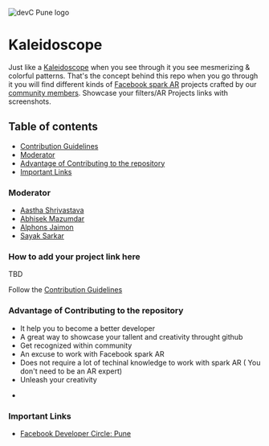 ![devC Pune logo](images/devcPune_logo.svg)

# Kaleidoscope

Just like a [Kaleidoscope](https://en.wikipedia.org/wiki/Kaleidoscope) when you see through it you see mesmerizing & colorful patterns. That's the concept behind this repo when you go through it you will find different kinds of [Facebook spark AR](https://sparkar.facebook.com/ar-studio/) projects crafted by our [community members](https://www.facebook.com/groups/DevCPune/). Showcase your filters/AR Projects links with screenshots.

## Table of contents

- [Contribution Guidelines](./docs/CONTRIBUTING.md)
- [Moderator](#Moderator)
- [Advantage of Contributing to the repository](#Advantage-of-Contributing-to-the-repository)
- [Important Links](#Important-Links)

### Moderator

- [Aastha Shrivastava](https://github.com/shriaas2898)
- [Abhisek Mazumdar](https://github.com/abhisekmazumdar)
- [Alphons Jaimon](https://github.com/AJV009)
- [Sayak Sarkar](https://github.com/sayak-sarkar)

### How to add your project link here

TBD

Follow the [Contribution Guidelines](./docs/CONTRIBUTING.md)

### Advantage of Contributing to the repository

- It help you to become a better developer
- A great way to showcase your tallent and creativity throught github
- Get recognized within community
- An excuse to work with Facebook spark AR
- Does not require a lot of techinal knowledge to work with spark AR ( You don't need to be an AR expert)
- Unleash your creativity
<!--- - inspire others and get inspired yourself by looking at the different community projects --->
- <other benifits of contributing to a repository in general on github>

### Important Links

- [Facebook Developer Circle: Pune](https://www.facebook.com/groups/DevCPune/)
